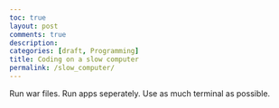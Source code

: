 ```yaml
---
toc: true
layout: post
comments: true
description: 
categories: [draft, Programming]
title: Coding on a slow computer
permalink: /slow_computer/
---
```


Run war files.
Run apps seperately.
Use as much terminal as possible.